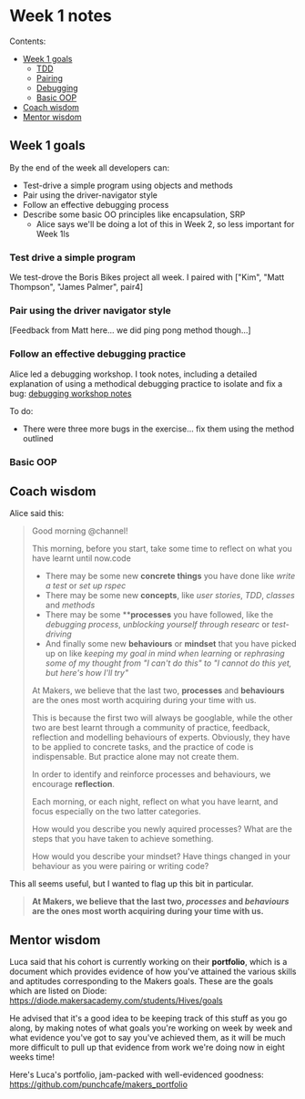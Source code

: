 # Week 1 notes

Contents:
- [Week 1 goals](#week-1-goals)
  - [TDD](#test-drive-a-simple-program)
  - [Pairing](#pair-using-the-driver-navigator-style)
  - [Debugging](#follow-an-effective-debugging-practice)
  - [Basic OOP](#basic-oop)
- [Coach wisdom](#coach-wisdom)
- [Mentor wisdom](#mentor-wisdom)

## Week 1 goals

By the end of the week all developers can:

- Test-drive a simple program using objects and methods
- Pair using the driver-navigator style
- Follow an effective debugging process
- Describe some basic OO principles like encapsulation, SRP
  - Alice says we'll be doing a lot of this in Week 2, so less important for Week 1ls

### Test drive a simple program

We test-drove the Boris Bikes project all week. I paired with ["Kim", "Matt Thompson", "James Palmer", pair4]

### Pair using the driver navigator style

[Feedback from Matt here... we did ping pong method though...]

### Follow an effective debugging practice

Alice led a debugging workshop. I took notes, including a detailed explanation of using a methodical debugging practice to isolate and fix a bug: [debugging workshop notes](debugging-workshop.md)

To do:
- There were three more bugs in the exercise... fix them using the method outlined

### Basic OOP

## Coach wisdom

Alice said this:

>Good morning @channel!
>
>This morning, before you start, take some time to reflect on what you have learnt until now.code
>- There may be some new **concrete things** you have done like _write a test_ or _set up rspec_
>- There may be some new **concepts**, like _user stories_, _TDD_, _classes_ and _methods_
>- There may be some ****processes** you have followed, like the _debugging process_, _unblocking yourself through researc_ or _test-driving_
>- And finally some new **behaviours** or **mindset** that you have picked up on like _keeping my goal in mind when learning_ or _rephrasing some of my thought from "I can't do this" to "I cannot do this yet, but here's how I'll try"_
>
>
>At Makers, we believe that the last two, **processes** and **behaviours** are the ones most worth acquiring during your time with us.
>
>This is because the first two will always be googlable, while the other two are best learnt through a community of practice, feedback, reflection and modelling behaviours of experts. Obviously, they have to be applied to concrete tasks, and the practice of code is indispensable. But practice alone may not create them.
>
>In order to identify and reinforce processes and behaviours, we encourage **reflection**.
>
>Each morning, or each night, reflect on what you have learnt, and focus especially on the two latter categories.
>
>How would you describe you newly aquired processes? What are the steps that you have taken to achieve something.
>
>How would you describe your mindset? Have things changed in your behaviour as you were pairing or writing code?

This all seems useful, but I wanted to flag up this bit in particular.

>**At Makers, we believe that the last two, _processes_ and _behaviours_ are the ones most worth acquiring during your time with us.**

## Mentor wisdom

Luca said that his cohort is currently working on their **portfolio**, which is a document which provides evidence of how you've attained the various skills and aptitudes corresponding to the Makers goals. These are the goals which are listed on Diode: <https://diode.makersacademy.com/students/Hives/goals>

He advised that it's a good idea to be keeping track of this stuff as you go along, by making notes of what goals you're working on week by week and what evidence you've got to say you've achieved them, as it will be much more difficult to pull up that evidence from work we're doing now in eight weeks time!

Here's Luca's portfolio, jam-packed with well-evidenced goodness: <https://github.com/punchcafe/makers_portfolio>